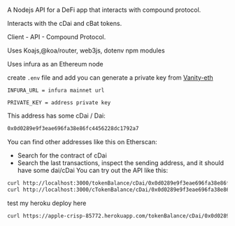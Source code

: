 #

A Nodejs API for a DeFi app that interacts with compound protocol.

Interacts with the cDai and cBat tokens.

Client - API - Compound Protocol.

Uses Koajs,@koa/router, web3js, dotenv npm modules

Uses infura as an Ethereum node

create ```.env``` file and add
you can generate a private key from 
[Vanity-eth](https://vanity-eth.tk/)

```env
INFURA_URL = infura mainnet url

PRIVATE_KEY = address private key

```

This address has some cDai / Dai:

 ```bash
 0x0d0289e9f3eae696fa38e86fc4456228dc1792a7 
 ```

You can find other addresses like this on Etherscan:

+ Search for the contract of cDai
+ Search the last transactions, inspect the sending address, and it should have some dai/cDai
You can try out the API like this:

```bash
curl http://localhost:3000/tokenBalance/cDai/0x0d0289e9f3eae696fa38e86fc4456228dc1792a7
curl http://localhost:3000/cTokenBalance/cDai/0x0d0289e9f3eae696fa38e86fc4456228dc1792a7
```

test my heroku deploy here

```bash
curl https://apple-crisp-85772.herokuapp.com/tokenBalance/cDai/0x0d0289e9f3eae696fa38e86fc4456228dc1792a7
```
